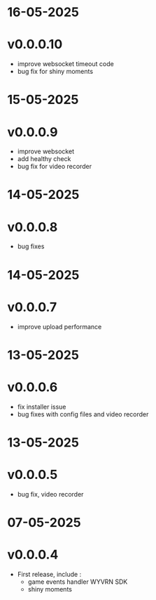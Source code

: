 # 16-05-2025
# v0.0.0.10

- improve websocket timeout code
- bug fix for shiny moments 

# 15-05-2025
# v0.0.0.9

- improve websocket
- add healthy check 
- bug fix for video recorder 

# 14-05-2025
# v0.0.0.8

- bug fixes

# 14-05-2025
# v0.0.0.7

- improve upload performance

# 13-05-2025
# v0.0.0.6

- fix installer issue
- bug fixes with config files and video recorder

# 13-05-2025
# v0.0.0.5

- bug fix, video recorder
    
# 07-05-2025
# v0.0.0.4

- First release, include : 
    - game events handler WYVRN SDK
    - shiny moments 